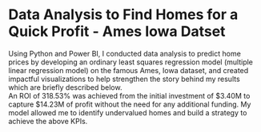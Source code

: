 # Data Analysis to Find Homes for a Quick Profit - Ames Iowa Datset

Using Python and Power BI, I conducted data analysis to predict home prices by developing an ordinary least squares regression model (multiple linear regression model) on the famous Ames, Iowa dataset, and created impactful visualizations to help strengthen the story behind my results which are briefly described below.  
An ROI of 318.53% was achieved from the initial investment of $3.40M to capture $14.23M of profit without the need for any additional funding. My model allowed me to identify undervalued homes and build a strategy to achieve the above KPIs.
